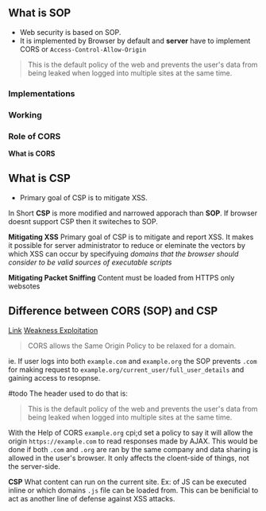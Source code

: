 ## What is SOP 
- Web security is based on SOP.
- It is implemented by Browser by default and **server** have to implement CORS or `Access-Control-Allow-Origin`



>This is the default policy of the web and prevents the user's data from being leaked when logged into multiple sites at the same time.


### Implementations
### Working
### Role of CORS 
**What is CORS**



## What is CSP
- Primary goal of CSP is to mitigate XSS.

In Short **CSP** is more modified and narrowed apporach than **SOP**. If browser doesnt support CSP then it switeches to SOP.

**Mitigating XSS**
Primary goal of CSP is to mitigate and report XSS.
It makes it possible for server administrator to reduce or eleminate the vectors by which XSS can occur by specifyuing *domains that the browser should consider to be valid sources of executable scripts*

**Mitigating Packet Sniffing**
Content must be loaded from HTTPS only websotes 

## Difference between CORS (SOP) and CSP
[Link](https://www.appsecmonkey.com/blog/same-origin-policy)
[Weakness Exploitation](https://infosecwriteups.com/cors-and-its-misconfigurations-1654ee04d140)

> CORS allows the Same Origin Policy to be relaxed for a domain.

ie. If user logs into both `example.com` and `example.org` the SOP prevents `.com` for making request to `example.org/current_user/full_user_details` and gaining access to resopnse.

#todo 
The header used to do that is:


>This is the default policy of the web and prevents the user's data from being leaked when logged into multiple sites at the same time.

With the Help of CORS `example.org` cpi;d set a policy to say it will allow the origin `https://example.com` to read responses made by AJAX. This would be done if both `.com` and `.org` are ran by the same company and data sharing is allowed in the user's browser. It only affects the cloent-side of things, not the server-side.

**CSP** What content can run on the current site. Ex: of JS can be executed inline or which domains `.js` file can be loaded from. This can be benificial to act as another line of defense against XSS attacks.